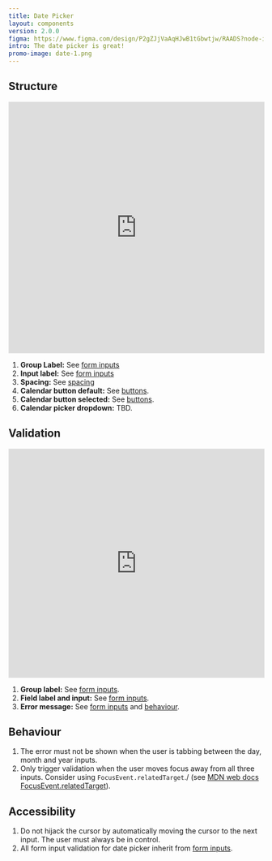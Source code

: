 ```yaml
---
title: Date Picker
layout: components
version: 2.0.0
figma: https://www.figma.com/design/P2gZJjVaAqHJwB1tGbwtjw/RAADS?node-id=5178-8295&t=DaQuC2pMFYEZZcOO-1
intro: The date picker is great!
promo-image: date-1.png
---
```


## Structure

<iframe style="border: 1px solid rgba(0, 0, 0, 0.1);" width="100%" height="494" src="https://www.figma.com/embed?embed_host=share&url=https%3A%2F%2Fwww.figma.com%2Fproto%2FpC6ZhE3ixUPT7MbTPPaVc0%2FRAADS-visual-examples%3Fnode-id%3D1-65%26t%3DFprFJtU0BJbww0zq-1%26scaling%3Dmin-zoom%26page-id%3D0%253A1&hide-ui=1" allowfullscreen></iframe>

1. **Group Label:** See [form inputs]({{site.baseurl}}/components/form-inputs)
1. **Input label:** See [form inputs]({{site.baseurl}}/components/form-inputs)
1. **Spacing:** See [spacing]({{site.baseurl}}/foundations/spacing)
1. **Calendar button default:** See [buttons]({{site.baseurl}}/components/buttons).
1. **Calendar button selected:** See [buttons]({{site.baseurl}}/components/buttons).
1. **Calendar picker dropdown:** TBD.

## Validation

<iframe style="border: 1px solid rgba(0, 0, 0, 0.1);" width="100%" height="450" src="https://www.figma.com/embed?embed_host=share&url=https%3A%2F%2Fwww.figma.com%2Fproto%2FpC6ZhE3ixUPT7MbTPPaVc0%2FRAADS-visual-examples%3Fnode-id%3D44-1178%26t%3DylD63g8qa222Va07-1%26scaling%3Dmin-zoom%26page-id%3D0%253A1&hide-ui=1" allowfullscreen></iframe>

1. **Group label:** See [form inputs]({{site.baseurl}}/components/form-inputs).
1. **Field label and input:** See [form inputs]({{site.baseurl}}/components/form-inputs).
3. **Error message:** See [form inputs]({{site.baseurl}}/components/form-inputs) and [behaviour](#behaviour).

## Behaviour

1. The error must not be shown when the user is tabbing between the day, month and year inputs.
1. Only trigger validation when the user moves focus away from all three inputs. Consider using `FocusEvent.relatedTarget`./ (see [MDN web docs FocusEvent.relatedTarget](https://developer.mozilla.org/en-US/docs/Web/API/FocusEvent/relatedTarget)).


## Accessibility

1. Do not hijack the cursor by automatically moving the cursor to the next input. The user must always be in control.
1. All form input validation for date picker inherit from [form inputs]({{site.baseurl}}/components/form-inputs). 
